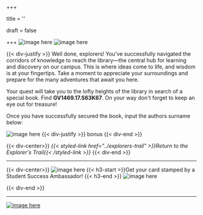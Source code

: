 +++

title = ''

draft = false

+++
![image here](../images/explorer-4.png#center)
![image here](../images/archive.png#center)


{{< div-justify >}}
Well done, explorers! You've successfully navigated the corridors of knowledge to reach the library—the central hub for learning and discovery on our campus. This is where ideas come to life, and wisdom is at your fingertips. Take a moment to appreciate your surroundings and prepare for the many adventures that await you here.

Your quest will take you to the lofty heights of the library in search of a special book. Find **GV1469.17.S63K67**. On your way don't forget to keep an eye out for treasure! 

Once you have successfully secured the book, input the authors surname below:



![image here](../images/quest-icon-bonus.png#right)
{{< div-justify >}}
bonus
{{< div-end >}}

{{< div-center>}}
*{{< styled-link href="../explorers-trail" >}}Return to the Explorer's Trail{{< /styled-link >}}*
{{< div-end >}}

___
{{< div-center>}}
![image here](../images/dont-forget.png#center)
 {{< h3-start >}}Get your card stamped by a Student Success Ambassador! {{< h3-end >}}
![image here](../images/stamp-card.png#center)

{{< div-end >}}

___

[![image here](../images/lost-icon.png#center)](../lost)